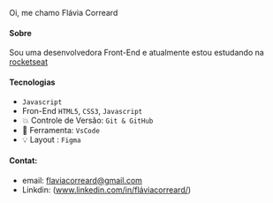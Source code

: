 Oi, me chamo Flávia Correard

####  Sobre

Sou uma desenvolvedora Front-End e atualmente estou estudando na [rocketseat](https://www.rocketseat.com.br/)

#### Tecnologias
- `Javascript`
- Fron-End  `HTML5`, `CSS3`, `Javascript`
- 💥 Controle de Versão: `Git & GitHub`
- 🔧 Ferramenta: `VsCode`
- 💡  Layout :  `Figma`

#### Contat:

- email: flaviacorreard@gmail.com  
- Linkdin: (www.linkedin.com/in/fláviacorreard/)
